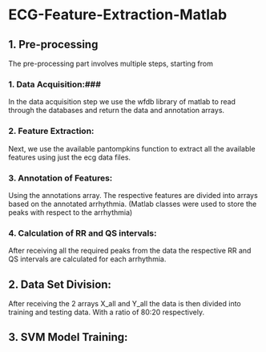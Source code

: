 ﻿# ECG-Feature-Extraction-Matlab
## 1. Pre-processing ##
The pre-processing part involves multiple steps, starting from 
### 1. Data Acquisition:###
In the data acquisition step we use the wfdb library of matlab to read through the databases and return the data and annotation arrays.
### 2. Feature Extraction: ###
Next, we use the available pantompkins function to extract all the available features using just the ecg data files.
### 3. Annotation of Features: ###
Using the annotations array. The respective features are divided into arrays based on the annotated arrhythmia. (Matlab classes were used to store the peaks with respect to the arrhythmia)
### 4. Calculation of RR and QS intervals: ###
After receiving all the required peaks from the data the respective RR and QS intervals are calculated for each arrhythmia.
## 2. Data Set Division: ##
After receiving the 2 arrays X_all and Y_all the data is then divided into training and testing data. With a ratio of 80:20 respectively.
## 3. SVM Model Training: ##
